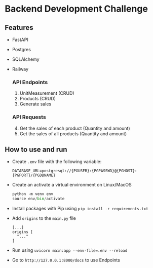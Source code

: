 # Backend Development Challenge 


## Features
- FastAPI
- Postgres
- SQLAlchemy
- Railway

  ### API Endpoints
  1. UnitMeasurement (CRUD)
  2. Products (CRUD)
  3. Generate sales

  ### API Requests
  4. Get the sales of each product (Quantity and amount)
  5. Get the sales of all products (Quantity and amount)

## How to use and run

- Create `.env` file with the following variable: 

  ```
  DATABASE_URL=postgresql://{PGUSER}:{PGPASSWD}@{PGHOST}:{PGPORT}/{PGDBNAME}
  ```

- Create an activate a virtual environment on Linux/MacOS

  ```python
  python -m venv env
  source env/bin/activate
  ```

- Install packages with Pip using `pip install -r requirements.txt`

- Add `origins` to the `main.py` file

  ```
  [...]
  origins [
  	"..."
  ]
  ```

- Run using `uvicorn main:app --env-file=.env --reload`

- Go to `http://127.0.0.1:8000/docs` to use Endpoints
